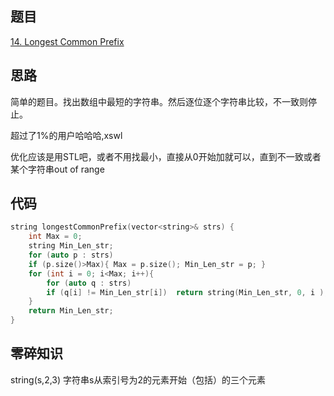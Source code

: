 ## 题目
[14. Longest Common Prefix](https://leetcode-cn.com/problems/longest-common-prefix/submissions/)
## 思路
简单的题目。找出数组中最短的字符串。然后逐位逐个字符串比较，不一致则停止。

超过了1%的用户哈哈哈,xswl

优化应该是用STL吧，或者不用找最小，直接从0开始加就可以，直到不一致或者某个字符串out of range
## 代码
```c++
string longestCommonPrefix(vector<string>& strs) {
	int Max = 0;
	string Min_Len_str;
	for (auto p : strs)
	if (p.size()>Max){ Max = p.size(); Min_Len_str = p; }
	for (int i = 0; i<Max; i++){
		for (auto q : strs)
		if (q[i] != Min_Len_str[i])  return string(Min_Len_str, 0, i );
	}
	return Min_Len_str;
}
```
## 零碎知识
string(s,2,3) 字符串s从索引号为2的元素开始（包括）的三个元素
